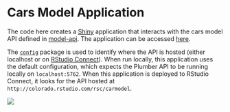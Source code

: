 Cars Model Application
================

The code here creates a [Shiny](https://shiny.rstudio.com) application
that interacts with the cars model API defined in
[model-api](../model-api). The application can be accessed
[here](http://colorado.rstudio.com/rsc/car-model-app/).

The [`config`](https://github.com/rstudio/config) package is used to
identify where the API is hosted (either localhost or on [RStudio
Connect](https://www.rstudio.com/products/connect/)). When run locally,
this application uses the default configuration, which expects the
Plumber API to be running locally on `localhost:5762`. When this
application is deployed to RStudio Connect, it looks for the API hosted
at
`http://colorado.rstudio.com/rsc/carmodel`.

[![](images/app-demo.gif)](http://colorado.rstudio.com/rsc/car-model-app/)
